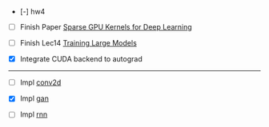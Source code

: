 - [-] hw4

- [ ] Finish Paper [Sparse GPU Kernels for Deep Learning](docs/sparse.pdf)

- [ ] Finish Lec14 [Training Large Models](https://www.youtube.com/watch?v=HSzVogM5IPo)

- [x] Integrate CUDA backend to autograd

- - -

- [ ] Impl [conv2d](https://github.com/dlsyscourse/public_notebooks/blob/main/convolution_implementation.ipynb)

- [x] Impl    [gan](https://github.com/dlsyscourse/public_notebooks/blob/main/17_generative_adversarial_networks_implementation.ipynb)

- [ ] Impl    [rnn](https://github.com/dlsyscourse/public_notebooks/blob/main/rnn_implementation.ipynb)
